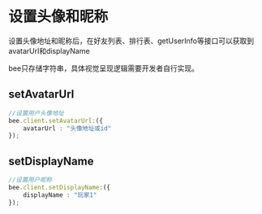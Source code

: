 # 设置头像和昵称

设置头像地址和昵称后，在好友列表、排行表、getUserInfo等接口可以获取到avatarUrl和displayName

 bee只存储字符串，具体视觉呈现逻辑需要开发者自行实现。

## setAvatarUrl

```typescript
//设置用户头像地址
bee.client.setAvatarUrl:({
    avatarUrl : "头像地址或id"
});
```

## setDisplayName

```typescript
//设置用户昵称
bee.client.setDisplayName:({
    displayName : "玩家1"
});
```